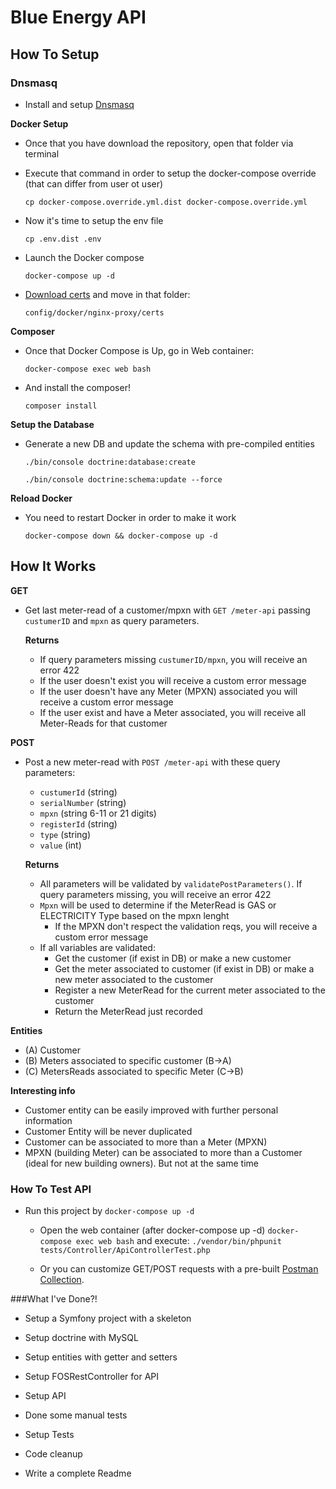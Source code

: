 # Blue Energy API

## How To Setup

### Dnsmasq

- Install and setup [Dnsmasq](https://passingcuriosity.com/2013/dnsmasq-dev-osx/)

**Docker Setup**

- Once that you have download the repository, open that folder via terminal

- Execute that command in order to setup the docker-compose override (that can differ from user ot user)

    ```cp docker-compose.override.yml.dist docker-compose.override.yml```

- Now it's time to setup the env file

    ```cp .env.dist .env```

- Launch the Docker compose

    ```docker-compose up -d```

- [Download certs](https://drive.google.com/drive/folders/1V8lEB9koqBFZxS6THUAB2G5T_zQxSriI?usp=sharing) and move in that folder:

    ```config/docker/nginx-proxy/certs```

**Composer**

- Once that Docker Compose is Up, go in Web container:

    ```docker-compose exec web bash```

- And install the composer!

    ```composer install```

**Setup the Database**

- Generate a new DB and update the schema with pre-compiled entities

    ```./bin/console doctrine:database:create```

    ```./bin/console doctrine:schema:update --force```

**Reload Docker**

- You need to restart Docker in order to make it work 

    ```docker-compose down && docker-compose up -d```
    
## How It Works

**GET**

- Get last meter-read of a customer/mpxn with `GET /meter-api` passing `custumerID` and `mpxn` as query parameters. 

    **Returns**
    - If query parameters missing `custumerID/mpxn`, you will receive an error 422
    - If the user doesn't exist you will receive a custom error message
    - If the user doesn't have any Meter (MPXN) associated you will receive a custom error message
    - If the user exist and have a Meter associated, you will receive all Meter-Reads for that customer

**POST**

- Post a new meter-read with `POST /meter-api` with these query parameters:

    *   `custumerId` (string)
    *   `serialNumber` (string)
    *   `mpxn` (string 6-11 or 21 digits)
    *   `registerId` (string)
    *   `type`  (string)
    *   `value` (int)
    
    **Returns**
    
    - All parameters will be validated by `validatePostParameters()`. If query parameters missing, you will receive an error 422
    - `Mpxn` will be used to determine if the MeterRead is GAS or ELECTRICITY Type based on the mpxn lenght
        - If the MPXN don't respect the validation reqs, you will receive a custom error message
    - If all variables are validated:
        - Get the customer (if exist in DB) or make a new customer
        - Get the meter associated to customer (if exist in DB) or make a new meter associated to the customer
        - Register a new MeterRead for the current meter associated to the customer
        - Return the MeterRead just recorded

**Entities**

- (A) Customer
- (B) Meters associated to specific customer (B->A)
- (C) MetersReads associated to specific Meter (C->B)

**Interesting info**

- Customer entity can be easily improved with further personal information 
- Customer Entity will be never duplicated
- Customer can be associated to more than a Meter (MPXN)
- MPXN (building Meter) can be associated to more than a Customer (ideal for new building owners). But not at the same time

### How To Test API

- Run this project by ```docker-compose up -d```

    - Open the web container (after docker-compose up -d) ``` docker-compose exec web bash ``` and execute:
      ```./vendor/bin/phpunit tests/Controller/ApiControllerTest.php```

    - Or you can customize GET/POST requests with a pre-built [Postman Collection](https://www.getpostman.com/collections/c0bda88aee80fae148c7). 


###What I've Done?!

- Setup a Symfony project with a skeleton

- Setup doctrine with MySQL

- Setup entities with getter and setters

- Setup FOSRestController for API

- Setup API

- Done some manual tests

- Setup Tests

- Code cleanup

- Write a complete Readme
